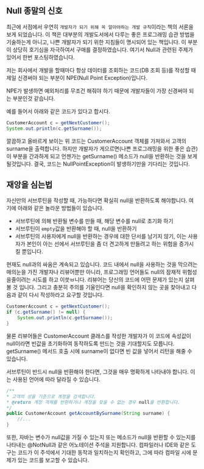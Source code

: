 ## Null 종말의 신호

최근에 서점에서 우연히 `개발자가 되기 위해 꼭 알아야하는 개발 규칙`이라는 책의 서론을 보게 되었습니다. 이 책은 대부분의 개발도서에서 다루는 좋은 프로그래밍 습관 방법을 기술하는게 아니고, 나쁜 개발자가 되기 위한 지침들이 명시되어 있는 책입니다. 이 부분이 상당히 호기심을 자극하여서 구매를 결정하였습니다. 여기서 Null과 관련된 주제가 있어서 한번 포스팅하였습니다.


저는 회사에서 개발을 할때마다 항상 데이터를 조회하는 코드(DB 조회 등)를 작성할 때 제일 신경써야 되는 부분이 NPE(Null Point Exception)입니다.

NPE가 발생하면 예외처리를 무조건 해줘야 하기 때문에 개발자들이 가장 신경써야 되는 부분인것 같습니다.

예를 들어서 아래와 같은 코드가 있다고 합시다.

```java
CustomerAccount c = getNextCustomer(); 
System.out.println(c.getSurname());
```

깔끔하고 올바르게 보이는 위 코드는 CustomerAccount 객체를 가져와서 고객의 surname을 출력합니다. 하지만 개발자가 게으르면(나쁜 프로그래밍을 위한 좋은 습관) 이 부분을 간과하게 되고 언젠가는 getSurname() 메소드가 null을 반환하는 것을 보게 될것입니다.
결국, 코드는 NullPointException이 발생하기만을 기다리는 것입니다.

## 재앙을 심는법

자신만의 서브루틴을 작성할 때, 가능하다면 확실히 null을 반환하도록 해야합니다. 여기에 아래와 같은 놀라운 방법들이 있습니다.

- 서브루틴에 의해 반환될 변수를 만들 때, 해당 변수를 null로 초기화 하기
- 서브루틴이 `empty`값을 반환해야 할 때, null을 반환하기
- 서브루틴의 사용자에게 null을 반환하는 경우에 대한 단서를 남기지 않기, 이는 사용자가 본인이 아는 선에서 서브루틴을 좀 더 견고하게 만들려고 하는 위험을 증가시킬 뿐입니다.

현재도 null과의 싸움은 계속되고 있습니다. 코드 내에서 null을 사용하는 것을 막으려는 매의눈을 가진 개발자나 리뷰어뿐만 아니라, 프로그래밍 언어들도 null의 잠재적 위험성을줄이려는 시도를 하고 이씃ㅂ니다. 리뷰어는 당신의 코드에 어떤 문제가 있는지 살펴볼 것 입니다. 그리고 충분히 주의를 기울인다면 null을 확인하지 않는 곳을 찾아내고 다음과 같이 다시 작성하라고 요구할 것입니다.

```java
CustomerAccount c = getNextCustomer();
if (c.getSurname() != null) {
    System.out.println(c.getSurname());
} 
```

물론 리뷰어들은 CustomerAccount 클래스를 작성한 개발자가 이 코드에 속성값이 null이라면 빈값을 초기화하여 동작하도록 만드는 것을 기대할지도 모릅니다. getSurname() 메서드 호출 시에 surname이 없다면 빈 값을 넣어서 리턴을 해줄 수 있습니다.

서브루틴이 반드시 null을 반환해야 한다면, 그것을 매우 명확하게 나타내야 합니다. 이는 사용된 언어에 따라 달라질 수 있습니다.

```java
/**
* 고객의 성을 기준으로 계정을 검색합니다.
* @return 계정 객체를 반환하거나 계정을 찾을 수 없는 경우 null을 반환합니다.
*/
public CustomerAccount getAccountBySurname(String surname) {
    //...
}
```

또한, 자바는 변수가 null값을 가질 수 있는지 또는 메소드가 null을 반환할 수 있는지를 나타내는 @NotNull과 같은 어노테이션 주석을 지원합니다. 컴파일러나 IDE와 같은 도구는 코드가 이 주석에서 기대한 동작과 일치하는지 확인하고, 그에 따라 컴파일 시에 문제가 있는 코드를 보고할 수 있습니다.

